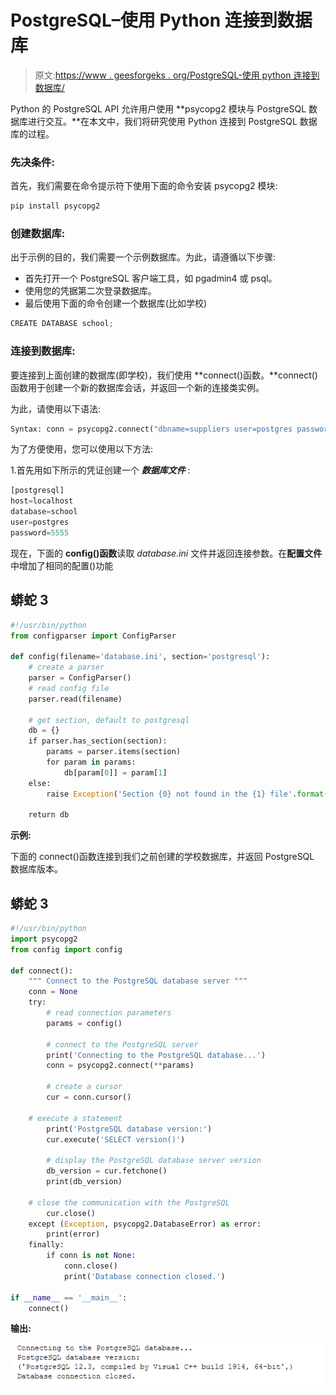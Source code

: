 # PostgreSQL–使用 Python 连接到数据库

> 原文:[https://www . geesforgeks . org/PostgreSQL-使用 python 连接到数据库/](https://www.geeksforgeeks.org/postgresql-connecting-to-the-database-using-python/)

Python 的 PostgreSQL API 允许用户使用 **psycopg2 模块与 PostgreSQL 数据库进行交互。**在本文中，我们将研究使用 Python 连接到 PostgreSQL 数据库的过程。

### 先决条件:

首先，我们需要在命令提示符下使用下面的命令安装 psycopg2 模块:

```py
pip install psycopg2

```

### 创建数据库:

出于示例的目的，我们需要一个示例数据库。为此，请遵循以下步骤:

*   首先打开一个 PostgreSQL 客户端工具，如 pgadmin4 或 psql。
*   使用您的凭据第二次登录数据库。
*   最后使用下面的命令创建一个数据库(比如学校)

```py
CREATE DATABASE school;

```

### 连接到数据库:

要连接到上面创建的数据库(即学校)，我们使用 **connect()函数。**connect()函数用于创建一个新的数据库会话，并返回一个新的连接类实例。

为此，请使用以下语法:

```py
Syntax: conn = psycopg2.connect("dbname=suppliers user=postgres password=postgres")

```

为了方便使用，您可以使用以下方法:

1.首先用如下所示的凭证创建一个 ***数据库文件*** :

```py
[postgresql]
host=localhost
database=school
user=postgres
password=5555

```

现在，下面的 **config()函数**读取 *database.ini* 文件并返回连接参数。在**配置文件**中增加了相同的配置()功能

## 蟒蛇 3

```py
#!/usr/bin/python
from configparser import ConfigParser

def config(filename='database.ini', section='postgresql'):
    # create a parser
    parser = ConfigParser()
    # read config file
    parser.read(filename)

    # get section, default to postgresql
    db = {}
    if parser.has_section(section):
        params = parser.items(section)
        for param in params:
            db[param[0]] = param[1]
    else:
        raise Exception('Section {0} not found in the {1} file'.format(section, filename))

    return db
```

**示例:**

下面的 connect()函数连接到我们之前创建的学校数据库，并返回 PostgreSQL 数据库版本。

## 蟒蛇 3

```py
#!/usr/bin/python
import psycopg2
from config import config

def connect():
    """ Connect to the PostgreSQL database server """
    conn = None
    try:
        # read connection parameters
        params = config()

        # connect to the PostgreSQL server
        print('Connecting to the PostgreSQL database...')
        conn = psycopg2.connect(**params)

        # create a cursor
        cur = conn.cursor()

    # execute a statement
        print('PostgreSQL database version:')
        cur.execute('SELECT version()')

        # display the PostgreSQL database server version
        db_version = cur.fetchone()
        print(db_version)

    # close the communication with the PostgreSQL
        cur.close()
    except (Exception, psycopg2.DatabaseError) as error:
        print(error)
    finally:
        if conn is not None:
            conn.close()
            print('Database connection closed.')

if __name__ == '__main__':
    connect()
```

**输出:**

![](img/002f287287157c84ce85af69b99cc041.png)